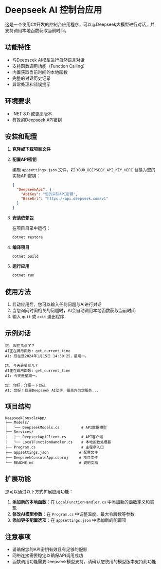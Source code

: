 # Deepseek AI 控制台应用

这是一个使用C#开发的控制台应用程序，可以与Deepseek大模型进行对话，并支持调用本地函数获取当前时间。

## 功能特性

- 与Deepseek AI模型进行自然语言对话
- 支持函数调用功能（Function Calling）
- 内置获取当前时间的本地函数
- 完整的对话历史记录
- 异常处理和错误提示

## 环境要求

- .NET 8.0 或更高版本
- 有效的Deepseek API密钥

## 安装和配置

1. **克隆或下载项目文件**

2. **配置API密钥**
   
   编辑 `appsettings.json` 文件，将 `YOUR_DEEPSEEK_API_KEY_HERE` 替换为您的实际API密钥：
   
   ```json
   {
     "DeepseekApi": {
       "ApiKey": "您的实际API密钥",
       "BaseUrl": "https://api.deepseek.com/v1"
     }
   }
   ```

3. **安装依赖包**
   
   在项目目录中运行：
   ```bash
   dotnet restore
   ```

4. **编译项目**
   
   ```bash
   dotnet build
   ```

5. **运行应用**
   
   ```bash
   dotnet run
   ```

## 使用方法

1. 启动应用后，您可以输入任何问题与AI进行对话
2. 当您询问时间相关的问题时，AI会自动调用本地函数获取当前时间
3. 输入 `quit` 或 `exit` 退出程序

## 示例对话

```
您: 现在几点了？
AI正在调用函数: get_current_time
AI: 现在是2024年1月15日 14:30:25，星期一。

您: 今天是星期几？
AI正在调用函数: get_current_time
AI: 今天是星期一。

您: 你好，介绍一下自己
AI: 您好！我是Deepseek AI助手，很高兴为您服务...
```

## 项目结构

```
DeepseekConsoleApp/
├── Models/
│   └── DeepseekModels.cs          # API数据模型
├── Services/
│   ├── DeepseekApiClient.cs       # API客户端
│   └── LocalFunctionHandler.cs    # 本地函数处理器
├── Program.cs                     # 主程序入口
├── appsettings.json              # 配置文件
├── DeepseekConsoleApp.csproj     # 项目文件
└── README.md                     # 说明文档
```

## 扩展功能

您可以通过以下方式扩展应用功能：

1. **添加新的本地函数**：在 `LocalFunctionHandler.cs` 中添加新的函数定义和实现
2. **修改AI模型参数**：在 `Program.cs` 中调整温度、最大令牌数等参数
3. **添加更多配置选项**：在 `appsettings.json` 中添加新的配置项

## 注意事项

- 请确保您的API密钥有效且有足够的配额
- 网络连接需要稳定以确保API调用成功
- 函数调用功能需要Deepseek模型支持，请确认您使用的模型版本支持此功能